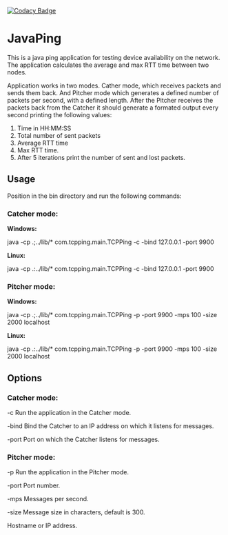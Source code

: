 
[![Codacy Badge](https://api.codacy.com/project/badge/Grade/f70fffb536fc47309b334629fa7bb28e)](https://www.codacy.com/app/pord911/AdvancedPing?utm_source=github.com&utm_medium=referral&utm_content=pord911/AdvancedPing&utm_campaign=badger)

# JavaPing

This is a java ping application for testing device availability on the network. The application calculates the average and max RTT time between two nodes.

Application works in two modes. Cather mode, which receives packets and sends them back. And Pitcher mode which generates a defined number of packets per second, with a defined length. After the Pitcher receives the packets back from the Catcher it should generate a formated output every second printing the following values:

1. Time in HH:MM:SS
2. Total number of sent packets
3. Average RTT time
4. Max RTT time.
5. After 5 iterations print the number of sent and lost packets.

## Usage

Position in the bin directory and run the following commands:

### Catcher mode:

**Windows:**

java -cp .;../lib/* com.tcpping.main.TCPPing -c -bind 127.0.0.1 -port 9900

**Linux:**

java -cp .:../lib/* com.tcpping.main.TCPPing -c -bind 127.0.0.1 -port 9900

### Pitcher mode:

**Windows:**

java -cp .;../lib/* com.tcpping.main.TCPPing -p -port 9900 -mps 100 -size 2000 localhost

**Linux:**

java -cp .:../lib/* com.tcpping.main.TCPPing -p -port 9900 -mps 100 -size 2000 localhost

## Options

### Catcher mode:

   -c        Run the application in the Catcher mode.

   -bind     Bind the Catcher to an IP address on which it listens for messages.

   -port     Port on which the Catcher listens for messages.


### Pitcher mode:

   -p     Run the application in the Pitcher mode.

   -port  Port number.
 
   -mps   Messages per second.
 
   -size  Message size in characters, default is 300.
 
   <hosta name> Hostname or IP address.
 

